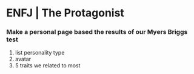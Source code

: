 # ENFJ | The Protagonist

### Make a personal page based the results of our Myers Briggs test
1. list personality type
1. avatar
1. 5 traits we related to most